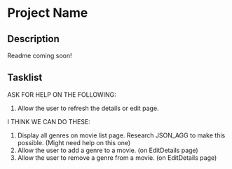 # Project Name

## Description

Readme coming soon!

## Tasklist

ASK FOR HELP ON THE FOLLOWING:
1. Allow the user to refresh the details or edit page.

I THINK WE CAN DO THESE:
1. Display all genres on movie list page. Research JSON_AGG to make this possible. (Might need help on this one)
2. Allow the user to add a genre to a movie. (on EditDetails page)
3. Allow the user to remove a genre from a movie. (on EditDetails page)



